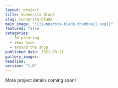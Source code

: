 ```yaml
---
layout: project
title: Sunnersta Blade
slug: sunnersta-blade
main_image: "![[sunnersta-blade-thumbnail.svg]]"
featured: false
categories:
  - 3d printing
  - ikea hack
  - around the shop
published_date: 2021-03-21
gallery_images: 
headline: 
version: "1.0"
---
```


More project details coming soon!
